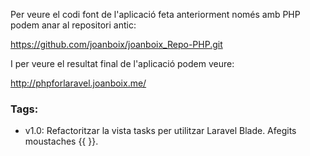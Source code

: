 Per veure el codi font de l'aplicació feta anteriorment només amb PHP podem anar al repositori antic:

https://github.com/joanboix/joanboix_Repo-PHP.git

I per veure el resultat final de l'aplicació podem veure:

http://phpforlaravel.joanboix.me/


### Tags:
- v1.0: Refactoritzar la vista tasks per utilitzar Laravel Blade. Afegits moustaches {{ }}.
